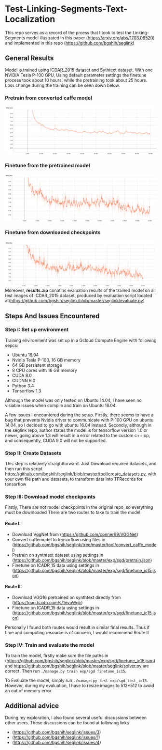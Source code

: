 # Test-Linking-Segments-Text-Localization

This repo serves as a record of the prcess that I took to test the Linking-Segments model illustrated in this paper (https://arxiv.org/abs/1703.06520) and implemented in this repo (https://github.com/bgshih/seglink)

## General Results
Model is trained using ICDAR_2015 dataset and Sythtext dataset. With one NVIDIA Tesla P-100 GPU, Using default parameter settings the finetune process took about 10 hours, while the pretraining took about 25 hours. Loss change during the training can be seen down below. 
### Pretrain from converted caffe model
![alt text](https://github.com/Yiming992/Test-Linking-Segments-Text-Localization/blob/master/pretrain_loss.png)
### Finetune from the pretrained model
![alt text](https://github.com/Yiming992/Test-Linking-Segments-Text-Localization/blob/master/finetune_after_pretrain.png)
### Finetune from downloaded checkpoints
![alt text](https://github.com/Yiming992/Test-Linking-Segments-Text-Localization/blob/master/loss_curve.png)
Moreover, **results.zip** conatins evaluation results of the trained model on all test images of ICDAR_2015 dataset, produced by evaluation script located at(https://github.com/bgshih/seglink/blob/master/seglink/evaluate.py)


## Steps And Issues Encountered

### Step I: Set up environment

Training environment was set up in a Gcloud Compute Engine with following sepcs:

+ Ubuntu 16.04
+ Nvidia Tesla P-100, 16 GB memory
+ 64 GB persistent storage
+ 8 CPU cores with 16 GB memory
+ CUDA 8.0
+ CUDNN 6.0
+ Python 3.4
+ Tensorflow 1.3

Although the model was only tested on Ubuntu 14.04, I have seen no visiable issues when compile and train on Ubuntu 16.04.

A few issues I encountered during the setup. Firstly, there seems to have a bug that prevents Nvidia driver to communicate with P-100 GPU on ubuntu 14.04, so I decided to go with ubuntu 16.04 instead. Secondly, although in the seglink repo, author states the model is for tensorflow version 1.0 or newer, going above 1.3 will result in a error related to the custom c++ op, and consequently, CUDA 9.0 will not be supported.
### Step II: Create Datasets
This step is relatively straightforward. Just Download required datasets, and then run this script https://github.com/bgshih/seglink/blob/master/tool/create_datasets.py, with your own file path and datasets, to transform data into TFRecords for tensorflow

### Step III: Download model checkpoints

Firstly, There are not model checkpoints in the original repo, so everything must be downloaded  There are two routes to take to train the model

#### Route I:

+ Download VggNet from (https://github.com/conner99/VGGNet)
+ Convert caffemodel to tensorflow using files in (https://github.com/bgshih/seglink/tree/master/tool/convert_caffe_model)
+ Pretrain on synthtext dataset using settings in (https://github.com/bgshih/seglink/blob/master/exp/sgd/pretrain.json)
+ Finetune on ICADR_15 data using settings in (https://github.com/bgshih/seglink/blob/master/exp/sgd/finetune_ic15.json)


#### Route II:

+ Download VGG16 pretrained on synthtext directly from (https://pan.baidu.com/s/1nvuWqlr)
+ Finetune on ICADR_15 data using settings in (https://github.com/bgshih/seglink/blob/master/exp/sgd/finetune_ic15.json)

Personally I found both routes would result in similar final results. Thus if time and computing resource is of concern, I would recommend Route II

### Step IV: Train and evaluate the model

To train the model, firstly make sure the file paths in (https://github.com/bgshih/seglink/blob/master/exp/sgd/finetune_ic15.json) and https://github.com/bgshih/seglink/blob/master/seglink/solver.py are correct. Then run
`./manage.py train exp/sgd finetune_ic15`.

To Evaluate the model, simply run `./manage.py test exp/sgd test_ic15`. However, during my evaluation, I have to resize images to 512*512 to avoid an out of memory error

## Additional advice

During my exploration, I also found several useful discussions between other users. These discussions can be found at following links
+ (https://github.com/bgshih/seglink/issues/3)
+ (https://github.com/bgshih/seglink/issues/1)
+ (https://github.com/bgshih/seglink/issues/4)


















